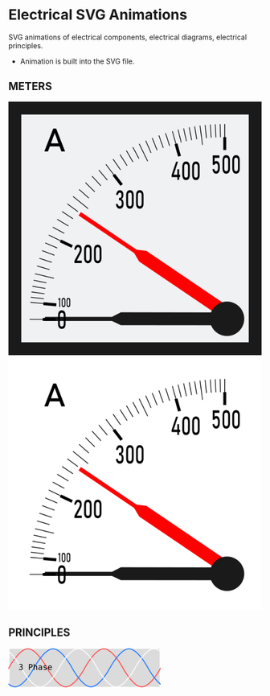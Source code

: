 # Electrical SVG Animations

SVG animations of electrical components, electrical diagrams, electrical principles.
- Animation is built into the SVG file.


## METERS
![Thermic-Ammeter-Animation](METER-thermic-small.svg)
![Thermic-Ammeter-V2-Animation](METER-thermic-v2-small.svg)

## PRINCIPLES
![3-Phase-Waveform-Animation](3-Phase-Waveforms.svg)
